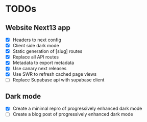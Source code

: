 # TODOs

## Website Next13 app

- [x] Headers to next config
- [x] Client side dark mode
- [x] Static generation of [slug] routes
- [x] Replace all API routes
- [x] Metadata to export metadata
- [x] Use canary next releases
- [x] Use SWR to refresh cached page views
- [ ] Replace Supabase api with supabase client

## Dark mode

- [x] Create a minimal repro of progressively enhanced dark mode
- [ ] Create a blog post of progressively enhanced dark mode
